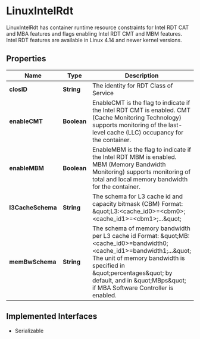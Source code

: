 

# LinuxIntelRdt

LinuxIntelRdt has container runtime resource constraints for Intel RDT CAT and MBA features and flags enabling Intel RDT CMT and MBM features. Intel RDT features are available in Linux 4.14 and newer kernel versions.

## Properties

| Name | Type | Description | Notes |
|------------ | ------------- | ------------- | -------------|
|**closID** | **String** | The identity for RDT Class of Service |  [optional] |
|**enableCMT** | **Boolean** | EnableCMT is the flag to indicate if the Intel RDT CMT is enabled. CMT (Cache Monitoring Technology) supports monitoring of the last-level cache (LLC) occupancy for the container. |  [optional] |
|**enableMBM** | **Boolean** | EnableMBM is the flag to indicate if the Intel RDT MBM is enabled. MBM (Memory Bandwidth Monitoring) supports monitoring of total and local memory bandwidth for the container. |  [optional] |
|**l3CacheSchema** | **String** | The schema for L3 cache id and capacity bitmask (CBM) Format: \&quot;L3:&lt;cache_id0&gt;&#x3D;&lt;cbm0&gt;;&lt;cache_id1&gt;&#x3D;&lt;cbm1&gt;;...\&quot; |  [optional] |
|**memBwSchema** | **String** | The schema of memory bandwidth per L3 cache id Format: \&quot;MB:&lt;cache_id0&gt;&#x3D;bandwidth0;&lt;cache_id1&gt;&#x3D;bandwidth1;...\&quot; The unit of memory bandwidth is specified in \&quot;percentages\&quot; by default, and in \&quot;MBps\&quot; if MBA Software Controller is enabled. |  [optional] |


## Implemented Interfaces

* Serializable


